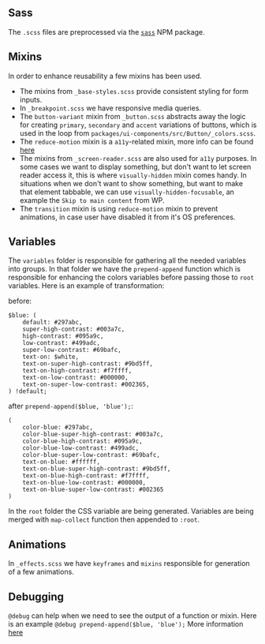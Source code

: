 ## Sass

The `.scss` files are preprocessed via the [`sass`](https://github.com/sass/dart-sass) NPM package.

## Mixins

In order to enhance reusability a few mixins has been used.

-   The mixins from `_base-styles.scss` provide consistent styling for form inputs.
-   In `_breakpoint.scss` we have responsive media queries.
-   The `button-variant` mixin from `_button.scss` abstracts away the logic for creating `primary`, `secondary` and `accent` variations of buttons, which is used in the loop from `packages/ui-components/src/Button/_colors.scss`.
-   The `reduce-motion` mixin is a `a11y`-related mixin, more info can be found [here](https://a11y-101.com/development/reduced-motion)
-   The mixins from `_screen-reader.scss` are also used for `a11y` purposes. In some cases we want to display something, but don't want to let screen reader access it, this is where `visually-hidden` mixin comes handy. In situations when we don't want to show something, but want to make that element tabbable, we can use `visually-hidden-focusable`, an example the `Skip to main content` from WP.
-   The `transition` mixin is using `reduce-motion` mixin to prevent animations, in case user have disabled it from it's OS preferences.

## Variables

The `variables` folder is responsible for gathering all the needed variables into groups. In that folder we have the `prepend-append` function which is responsible for enhancing the colors variables before passing those to `root` variables.
Here is an example of transformation:

before:

```
$blue: (
	default: #297abc,
	super-high-contrast: #003a7c,
	high-contrast: #095a9c,
	low-contrast: #499adc,
	super-low-contrast: #69bafc,
	text-on: $white,
	text-on-super-high-contrast: #9bd5ff,
	text-on-high-contrast: #f7ffff,
	text-on-low-contrast: #000000,
	text-on-super-low-contrast: #002365,
) !default;
```

after `prepend-append($blue, 'blue');`:

```
(
    color-blue: #297abc,
    color-blue-super-high-contrast: #003a7c,
    color-blue-high-contrast: #095a9c,
    color-blue-low-contrast: #499adc,
    color-blue-super-low-contrast: #69bafc,
    text-on-blue: #ffffff,
    text-on-blue-super-high-contrast: #9bd5ff,
    text-on-blue-high-contrast: #f7ffff,
    text-on-blue-low-contrast: #000000,
    text-on-blue-super-low-contrast: #002365
)
```

In the `root` folder the CSS variable are being generated. Variables are being merged with `map-collect` function then appended to `:root`.

## Animations

In `_effects.scss` we have `keyframes` and `mixins` responsible for generation of a few animations.

## Debugging

`@debug` can help when we need to see the output of a function or mixin.
Here is an example `@debug prepend-append($blue, 'blue');`
More information [here](https://sass-lang.com/documentation/at-rules/debug)
